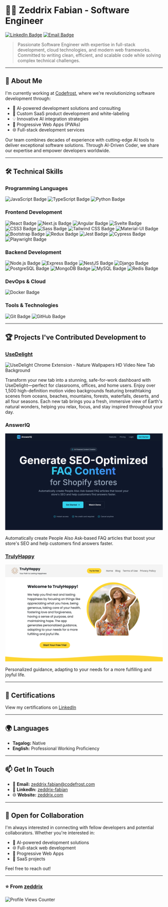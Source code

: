 # 👨‍💻 Zeddrix Fabian - Software Engineer

[![LinkedIn Badge](https://img.shields.io/badge/LinkedIn-Connect-blue?style=flat&logo=linkedin)](https://www.linkedin.com/in/zeddrix-fabian-30a18029a/)
[![Email Badge](https://img.shields.io/badge/Email-Contact-red?style=flat&logo=gmail)](mailto:zeddrix.fabian@codefrost.com)

> Passionate Software Engineer with expertise in full-stack development, cloud technologies, and modern web frameworks. Committed to writing clean, efficient, and scalable code while solving complex technical challenges.

---

## 🚀 About Me

I'm currently working at [Codefrost](https://codefrost.dev/), where we're revolutionizing software development through:

- 🤖 AI-powered development solutions and consulting
- 🚀 Custom SaaS product development and white-labeling
- 💡 Innovative AI integration strategies
- 📱 Progressive Web Apps (PWAs)
- 🌐 Full-stack development services

Our team combines decades of experience with cutting-edge AI tools to deliver exceptional software solutions. Through AI-Driven Coder, we share our expertise and empower developers worldwide.

---

## 🛠️ Technical Skills

### Programming Languages

![JavaScript Badge](https://img.shields.io/badge/JavaScript-F7DF1E?style=flat&logo=javascript&logoColor=black)
![TypeScript Badge](https://img.shields.io/badge/TypeScript-3178C6?style=flat&logo=typescript&logoColor=white)
![Python Badge](https://img.shields.io/badge/Python-3776AB?style=flat&logo=python&logoColor=white)

### Frontend Development

![React Badge](https://img.shields.io/badge/React-61DAFB?style=flat&logo=react&logoColor=black)
![Next.js Badge](https://img.shields.io/badge/Next.js-000000?style=flat&logo=next.js&logoColor=white)
![Angular Badge](https://img.shields.io/badge/Angular-DD0031?style=flat&logo=angular&logoColor=white)
![Svelte Badge](https://img.shields.io/badge/Svelte-FF3E00?style=flat&logo=svelte&logoColor=white)
![CSS3 Badge](https://img.shields.io/badge/CSS3-1572B6?style=flat&logo=css3&logoColor=white)
![Sass Badge](https://img.shields.io/badge/Sass-CC6699?style=flat&logo=sass&logoColor=white)
![Tailwind CSS Badge](https://img.shields.io/badge/Tailwind_CSS-06B6D4?style=flat&logo=tailwindcss&logoColor=white)
![Material-UI Badge](https://img.shields.io/badge/Material--UI-007FFF?style=flat&logo=mui&logoColor=white)
![Bootstrap Badge](https://img.shields.io/badge/Bootstrap-7952B3?style=flat&logo=bootstrap&logoColor=white)
![Redux Badge](https://img.shields.io/badge/Redux-764ABC?style=flat&logo=redux&logoColor=white)
![Jest Badge](https://img.shields.io/badge/Jest-C21325?style=flat&logo=jest&logoColor=white)
![Cypress Badge](https://img.shields.io/badge/Cypress-69D3A7?style=flat&logo=cypress&logoColor=white)
![Playwright Badge](https://img.shields.io/badge/Playwright-2EAD33?style=flat&logo=playwright&logoColor=white)

### Backend Development

![Node.js Badge](https://img.shields.io/badge/Node.js-339933?style=flat&logo=node.js&logoColor=white)
![Express Badge](https://img.shields.io/badge/Express-000000?style=flat&logo=express&logoColor=white)
![NestJS Badge](https://img.shields.io/badge/NestJS-E0234E?style=flat&logo=nestjs&logoColor=white)
![Django Badge](https://img.shields.io/badge/Django-092E20?style=flat&logo=django&logoColor=white)
![PostgreSQL Badge](https://img.shields.io/badge/PostgreSQL-4169E1?style=flat&logo=postgresql&logoColor=white)
![MongoDB Badge](https://img.shields.io/badge/MongoDB-47A248?style=flat&logo=mongodb&logoColor=white)
![MySQL Badge](https://img.shields.io/badge/MySQL-4479A1?style=flat&logo=mysql&logoColor=white)
![Redis Badge](https://img.shields.io/badge/Redis-DC382D?style=flat&logo=redis&logoColor=white)

### DevOps & Cloud

![Docker Badge](https://img.shields.io/badge/Docker-2496ED?style=flat&logo=docker&logoColor=white)

### Tools & Technologies

![Git Badge](https://img.shields.io/badge/Git-F05032?style=flat&logo=git&logoColor=white)
![GitHub Badge](https://img.shields.io/badge/GitHub-181717?style=flat&logo=github&logoColor=white)

---

## 🏆 Projects I've Contributed Development to

### [UseDelight](https://chromewebstore.google.com/detail/Nature%20Wallpapers%20HD%20video%20New%20Tab%20background/hehbgjdnbibkndghdlilefececadokpb)

![UseDelight Chrome Extension - Nature Wallpapers HD Video New Tab Background](usedelight-chrome-extension.png)

Transform your new tab into a stunning, safe-for-work dashboard with UseDelight—perfect for classrooms, offices, and home users. Enjoy over 1,500 high-definition motion video backgrounds featuring breathtaking scenes from oceans, beaches, mountains, forests, waterfalls, deserts, and all four seasons. Each new tab brings you a fresh, immersive view of Earth's natural wonders, helping you relax, focus, and stay inspired throughout your day.

### AnswerIQ

![AnswerIQ - AI-Powered FAQ Generation Platform](answeriq-platform.png)

Automatically create People Also Ask-based FAQ articles that boost your store's SEO and help customers find answers faster.

### [TrulyHappy](https://trulyhappy.app/)

![TrulyHappy App - Personalized Wellness and Happiness Guidance](trulyhappy-app.png)

Personalized guidance, adapting to your needs for a more fulfilling and joyful life.

---

## 📜 Certifications

View my certifications on [LinkedIn](https://www.linkedin.com/in/zeddrix-fabian-30a18029a/details/certifications/)

---

## 🌍 Languages

- **Tagalog:** Native
- **English:** Professional Working Proficiency

---

## 📫 Get In Touch

- 📧 **Email:** [zeddrix.fabian@codefrost.com](mailto:zeddrix.fabian@codefrost.com)
- 💼 **LinkedIn:** [zeddrix-fabian](https://www.linkedin.com/in/zeddrix-fabian-30a18029a/)
- 🌐 **Website:** [zeddrix.com](https://zeddrix.com)

---

## 🤝 Open for Collaboration

I'm always interested in connecting with fellow developers and potential collaborators. Whether you're interested in:

- 🤖 AI-powered development solutions
- 🌐 Full-stack web development
- 📱 Progressive Web Apps
- 🚀 SaaS projects

Feel free to reach out!

---

### ⭐ From [zeddrix](https://github.com/zeddrix)

![Profile Views Counter](https://komarev.com/ghpvc/?username=zeddrix&color=brightgreen&style=flat-square)
